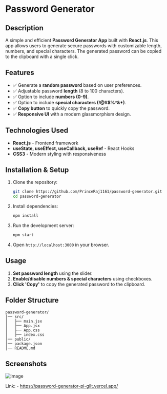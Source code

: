 # Password Generator

## Description
A simple and efficient **Password Generator App** built with **React.js**. This app allows users to generate secure passwords with customizable length, numbers, and special characters. The generated password can be copied to the clipboard with a single click.

## Features
- ✅ Generate a **random password** based on user preferences.
- ✅ Adjustable password **length** (8 to 100 characters).
- ✅ Option to include **numbers (0-9)**.
- ✅ Option to include **special characters (!@#$%^&*)**.
- ✅ **Copy button** to quickly copy the password.
- ✅ **Responsive UI** with a modern glassmorphism design.

## Technologies Used
- **React.js** - Frontend framework
- **useState, useEffect, useCallback, useRef** - React Hooks
- **CSS3** - Modern styling with responsiveness

## Installation & Setup
1. Clone the repository:
   ```sh
   git clone https://github.com/PrinceRaj1161/password-generator.git
   cd password-generator
   ```
2. Install dependencies:
   ```sh
   npm install
   ```
3. Run the development server:
   ```sh
   npm start
   ```
4. Open `http://localhost:3000` in your browser.

## Usage
1. **Set password length** using the slider.
2. **Enable/disable numbers & special characters** using checkboxes.
3. **Click 'Copy'** to copy the generated password to the clipboard.

## Folder Structure
```
password-generator/
│── src/
│   ├── main.jsx
│   ├── App.jsx
│   ├── App.css
│   ├── index.css
│── public/
│── package.json
│── README.md
```

## Screenshots
![image](https://github.com/user-attachments/assets/2de2d460-62bd-4331-ba92-24d92f3bd857)  

Link: - https://password-generator-pi-gilt.vercel.app/






